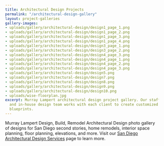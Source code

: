 ```yaml
---
title: Architectural Design Projects
permalink: "/architectural-design-gallery"
layout: project-galleries
gallery-images:
- uploads/gallery/architectural-design/design1_page_1.png
- uploads/gallery/architectural-design/design1_page_2.png
- uploads/gallery/architectural-design/design1_page_3.png
- uploads/gallery/architectural-design/design1_page_4.png
- uploads/gallery/architectural-design/design3_page_1.png
- uploads/gallery/architectural-design/design3_page_2.png
- uploads/gallery/architectural-design/design4_page_3.png
- uploads/gallery/architectural-design/design4_page_1.png
- uploads/gallery/architectural-design/design4_page_2.png
- uploads/gallery/architectural-design/design4_page_3.png
- uploads/gallery/architectural-design/design5.png
- uploads/gallery/architectural-design/design7.png
- uploads/gallery/architectural-design/design8.png
- uploads/gallery/architectural-design/design9.png
- uploads/gallery/architectural-design/design10.png
- uploads/wise-floorplan.jpg
excerpt: Murray Lampert architectural design project gallery. Our staff architect
  and in-house design team works with each client to create customized remodeling
  blueprints.
---
```


Murray Lampert Design, Build, Remodel Architectural Design photo gallery of designs for San Diego second stories, home remodels, interior space planning, floor planning, elevations, and more. Visit our [San Diego Architectural Design Services](/san-diego-architectural-design-services) page to learn more.
